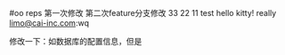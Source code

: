 #oo reps
第一次修改
第二次feature分支修改
33
22
11
test
hello kitty!
really
limo@cai-inc.com:wq

修改一下：如数据库的配置信息，但是
